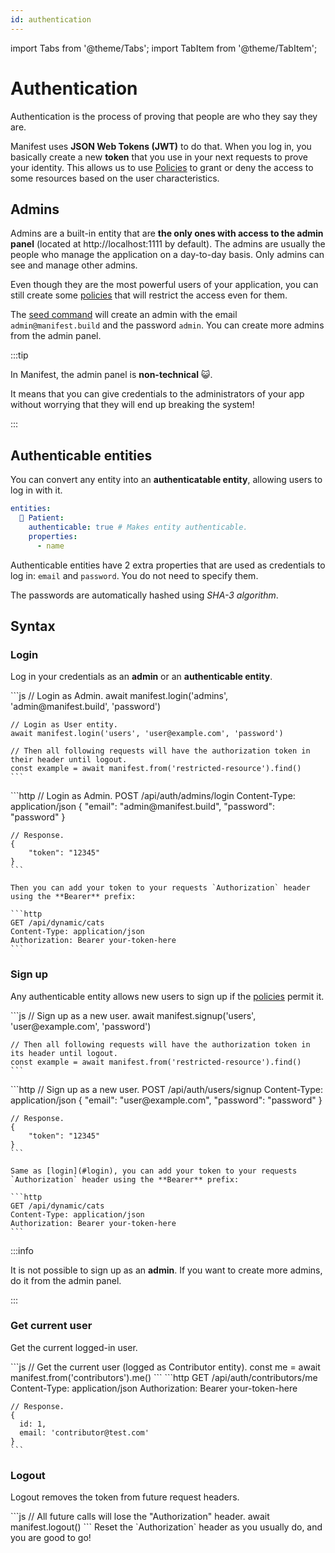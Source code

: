 ```yaml
---
id: authentication
---
```


import Tabs from '@theme/Tabs';
import TabItem from '@theme/TabItem';

# Authentication

Authentication is the process of proving that people are who they say they are.

Manifest uses **JSON Web Tokens (JWT)** to do that. When you log in, you basically create a new **token** that you use in your next requests to prove your identity. This allows us to use [Policies](./policies.md) to grant or deny the access to some resources based on the user characteristics.

## Admins

Admins are a built-in entity that are **the only ones with access to the admin panel** (located at http://localhost:1111 by default). The admins are usually the people who manage the application on a day-to-day basis. Only admins can see and manage other admins.

Even though they are the most powerful users of your application, you can still create some [policies](./policies.md#access-types) that will restrict the access even for them.

The [seed command](./entities.md#seed) will create an admin with the email `admin@manifest.build` and the password `admin`. You can create more admins from the admin panel.

:::tip

In Manifest, the admin panel is **non-technical** 😺.

It means that you can give credentials to the administrators of your app without worrying that they will end up breaking the system!

:::

## Authenticable entities

You can convert any entity into an **authenticatable entity**, allowing users to log in with it.

```yaml
entities:
  🤒 Patient:
    authenticable: true # Makes entity authenticable.
    properties:
      - name
```

Authenticable entities have 2 extra properties that are used as credentials to log in: `email` and `password`. You do not need to specify them.

The passwords are automatically hashed using _SHA-3 algorithm_.

## Syntax

### Login

Log in your credentials as an **admin** or an **authenticable entity**.

<Tabs>
  <TabItem value="sdk" label="JS SDK" default>
    ```js
    // Login as Admin.
    await manifest.login('admins', 'admin@manifest.build', 'password')

    // Login as User entity.
    await manifest.login('users', 'user@example.com', 'password')

    // Then all following requests will have the authorization token in their header until logout.
    const example = await manifest.from('restricted-resource').find()
    ```

  </TabItem>
  <TabItem value="rest" label="REST API" default>
    ```http
    // Login as Admin.
    POST /api/auth/admins/login
    Content-Type: application/json
    {
        "email": "admin@manifest.build",
        "password": "password"
    }

    // Response.
    {
        "token": "12345"
    }
    ```

    Then you can add your token to your requests `Authorization` header using the **Bearer** prefix:

    ```http
    GET /api/dynamic/cats
    Content-Type: application/json
    Authorization: Bearer your-token-here
    ```

  </TabItem>
</Tabs>

### Sign up

Any authenticable entity allows new users to sign up if the [policies](./policies.md) permit it.

<Tabs>
  <TabItem value="sdk" label="JS SDK" default>
    ```js
    // Sign up as a new user.
    await manifest.signup('users', 'user@example.com', 'password')

    // Then all following requests will have the authorization token in its header until logout.
    const example = await manifest.from('restricted-resource').find()
    ```

  </TabItem>
  <TabItem value="rest" label="REST API" default>
    ```http
    // Sign up as a new user.
    POST /api/auth/users/signup
    Content-Type: application/json
    {
        "email": "user@example.com",
        "password": "password"
    }

    // Response.
    {
        "token": "12345"
    }
    ```

    Same as [login](#login), you can add your token to your requests `Authorization` header using the **Bearer** prefix:

    ```http
    GET /api/dynamic/cats
    Content-Type: application/json
    Authorization: Bearer your-token-here
    ```

  </TabItem>
</Tabs>

:::info

It is not possible to sign up as an **admin**. If you want to create more admins, do it from the admin panel.

:::

### Get current user

Get the current logged-in user.

<Tabs>
  <TabItem value="sdk" label="JS SDK" default>
    ```js
    // Get the current user (logged as Contributor entity).
    const me = await manifest.from('contributors').me()
    ```

  </TabItem>
  <TabItem value="rest" label="REST API" default>
    ```http
    GET /api/auth/contributors/me
    Content-Type: application/json
    Authorization: Bearer your-token-here

    // Response.
    {
      id: 1,
      email: 'contributor@test.com'
    }
    ```

  </TabItem>
</Tabs>

### Logout

Logout removes the token from future request headers.

<Tabs>
  <TabItem value="sdk" label="JS SDK" default>
    ```js
    // All future calls will lose the "Authorization" header.
    await manifest.logout()
    ```

  </TabItem>
  <TabItem value="rest" label="REST API" default>
    Reset the `Authorization` header as you usually do, and you are good to go!
  </TabItem>
</Tabs>
